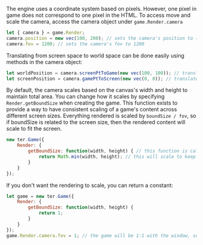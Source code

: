 The engine uses a coordinate system based on pixels. However, one pixel in game does not correspond to one pixel in the HTML. To access move and scale the camera, access the camera object under `game.Render.camera`
```JavaScript
let { camera } = game.Render;
camera.position = new vec(100, 200); // sets the camera's position to (100, 200)
camera.fov = 1200; // sets the camera's fov to 1200 
```
Translating from screen space to world space can be done easily using methods in the camera object:
```JavaScript
let worldPosition = camera.screenPtToGame(new vec(100, 100)); // translates (100, 100) to where it would be in the world
let screenPosition = camera.gamePtToScreen(new vec(0, 0)); // translate (0, 0) to where it would be in the window
```

By default, the camera scales based on the canvas's width and height to maintain total area. You can change how it scales by specifying `Render.getBoundSize` when creating the game.
This function exists to provide a way to have consistent scaling of a game's content across different screen sizes. Everything rendered is scaled by `boundSize / fov`, so if boundSize is related to the screen size, then the rendered content will scale to fit the screen.
```JavaScript
new ter.Game({
	Render: {
		getBoundSize: function(width, height) { // this function is called when the game is created and when the canvas is resized
			return Math.min(width, height); // this will scale to keep the smallest dimension in view
		}
	}
});
```
If you don't want the rendering to scale, you can return a constant:
```JavaScript
let game = new ter.Game({
	Render: {
		getBoundSize: function(width, height) {
			return 1;
		}
	}
});
game.Render.camera.fov = 1; // the game will be 1:1 with the window, so 100px in game will be 100px in the HTML
```
